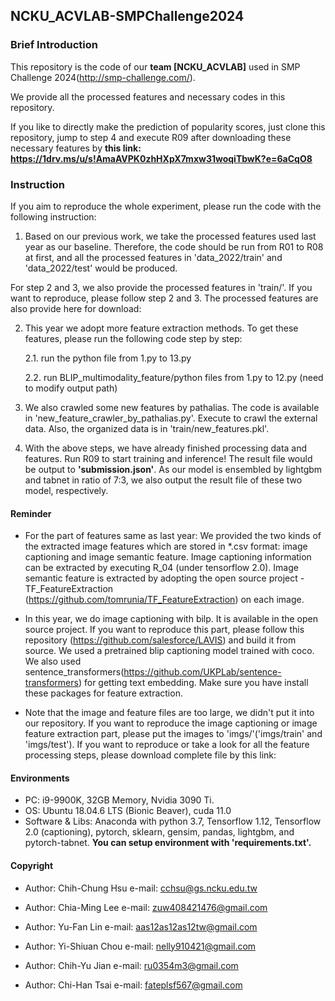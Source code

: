 ## NCKU_ACVLAB-SMPChallenge2024


### Brief Introduction 
This repository is the code of our **team [NCKU_ACVLAB]** used in SMP Challenge 2024(http://smp-challenge.com/).

We provide all the processed features and necessary codes in this repository.

If you like to directly make the prediction of popularity scores, just clone this repository, jump to step 4 and execute R09 after downloading these necessary features by **this link: https://1drv.ms/u/s!AmaAVPK0zhHXpX7mxw31woqiTbwK?e=6aCqO8**


### Instruction
If you aim to reproduce the whole experiment, please run the code with the following instruction:

1. Based on our previous work, we take the processed features used last year as our baseline. Therefore, the code should be run from R01 to R08 at first, and all the processed features in 'data_2022/train' and 'data_2022/test' would be produced.

For step 2 and 3, we also provide the processed features in 'train/'. If you want to reproduce, please follow step 2 and 3. The processed features are also provide here for download:  

2. This year we adopt more feature extraction methods. To get these features, please run the following code step by step:
   
    2.1. run the python file from 1.py to 13.py
   
    2.2. run BLIP_multimodality_feature/python files from 1.py to 12.py (need to modify output path)
   
3. We also crawled some new features by pathalias. The code is available in 'new_feature_crawler_by_pathalias.py'. Execute to crawl the external data. Also, the organized data is in 'train/new_features.pkl'.

4. With the above steps, we have already finished processing data and features. Run R09 to start training and inference! The result file would be output to **'submission.json'**. As our model is ensembled by lightgbm and tabnet in ratio of 7:3, we also output the result file of these two model, respectively.
  
#### Reminder
- For the part of features same as last year:
We provided the two kinds of the extracted image features which are stored in *.csv format: image captioning and image 
semantic feature. Image captioning information can be extracted by executing R_04 (under tensorflow 2.0). Image semantic feature is extracted by adopting the open source project - TF_FeatureExtraction (https://github.com/tomrunia/TF_FeatureExtraction) on each image.

- In this year, we do image captioning with bilp. It is available in the open source project. If you want to reproduce this part, please follow this repository (https://github.com/salesforce/LAVIS) and build it from source. We used a pretrained blip captioning model trained with coco. We also used sentence_transformers(https://github.com/UKPLab/sentence-transformers) for getting text embedding. Make sure you have install these packages for feature extraction.

- Note that the image and feature files are too large, we didn't put it into our repository. If you want to reproduce the image captioning or image feature extraction part, please put the images to 'imgs/'('imgs/train' and 'imgs/test'). If you want to reproduce or take a look for all the feature processing steps, please download complete file by this link:  

#### Environments
- PC:  i9-9900K, 32GB Memory, Nvidia 3090 Ti.
- OS: Ubuntu 18.04.6 LTS (Bionic Beaver), cuda 11.0
- Software & Libs: Anaconda with python 3.7, Tensorflow 1.12, Tensorflow 2.0 (captioning), pytorch, sklearn, gensim, pandas, lightgbm, and pytorch-tabnet. **You can setup environment with 'requirements.txt'.**

#### Copyright
- Author: Chih-Chung Hsu
e-mail: cchsu@gs.ncku.edu.tw

- Author: Chia-Ming Lee
e-mail: zuw408421476@gmail.com

- Author: Yu-Fan Lin
e-mail: aas12as12as12tw@gmail.com

- Author: Yi-Shiuan Chou
e-mail: nelly910421@gmail.com

- Author: Chih-Yu Jian
e-mail: ru0354m3@gmail.com

- Author: Chi-Han Tsai
e-mail: fateplsf567@gmail.com
